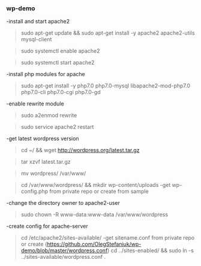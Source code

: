 ### wp-demo

-install and start apache2

>sudo apt-get update && sudo apt-get install -y apache2 apache2-utils mysql-client

>sudo systemctl enable apache2

>sudo systemctl start apache2

-install php modules for apache

>sudo apt-get install -y php7.0 php7.0-mysql libapache2-mod-php7.0 php7.0-cli php7.0-cgi php7.0-gd

-enable rewrite module

>sudo a2enmod rewrite

>sudo service apache2 restart

-get latest wordpress version

>cd ~/ && wget http://wordpress.org/latest.tar.gz

>tar xzvf latest.tar.gz

>mv wordpress/ /var/www/

>cd /var/www/wordpress/ && mkdir wp-content/uploads
-get wp-config.php from private repo or create from sample

-change the directory owner to apache2-user

>sudo chown -R www-data:www-data /var/www/wordpress

-create config for apache-server

>cd /etc/apache2/sites-available/
-get sitename.conf from private repo or create (https://github.com/OlegStefaniuk/wp-demo/blob/master/wordpress.conf)
>cd ../sites-enabled/ && sudo ln -s ../sites-available/wordpress.conf .
